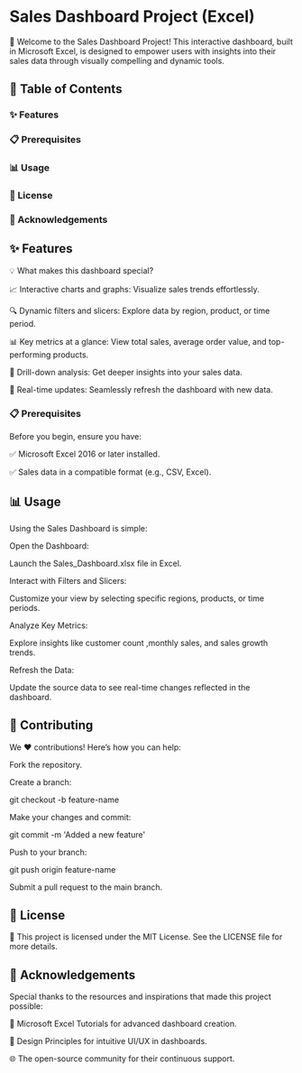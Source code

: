 # Sales Dashboard Project (Excel)

 

🚀 Welcome to the Sales Dashboard Project! This interactive dashboard, built in Microsoft Excel, is designed to empower users with insights into their sales data through visually compelling and dynamic tools.

## 📖 Table of Contents

### ✨ Features

### 📋 Prerequisites

### 📊 Usage

### 📜 License

### 🌟 Acknowledgements


## ✨ Features

💡 What makes this dashboard special?

📈 Interactive charts and graphs: Visualize sales trends effortlessly.

🔍 Dynamic filters and slicers: Explore data by region, product, or time period.

📊 Key metrics at a glance: View total sales, average order value, and top-performing products.

🎯 Drill-down analysis: Get deeper insights into your sales data.

🔄 Real-time updates: Seamlessly refresh the dashboard with new data.



### 📋 Prerequisites

Before you begin, ensure you have:

✅ Microsoft Excel 2016 or later installed.

✅ Sales data in a compatible format (e.g., CSV, Excel).


## 📊 Usage

Using the Sales Dashboard is simple:

Open the Dashboard:

Launch the Sales_Dashboard.xlsx file in Excel.

Interact with Filters and Slicers:

Customize your view by selecting specific regions, products, or time periods.

Analyze Key Metrics:

Explore insights like customer count ,monthly sales, and sales growth trends.

Refresh the Data:

Update the source data to see real-time changes reflected in the dashboard.


## 🤝 Contributing

We ❤️ contributions! Here’s how you can help:

Fork the repository.

Create a branch:

git checkout -b feature-name

Make your changes and commit:

git commit -m 'Added a new feature'

Push to your branch:

git push origin feature-name

Submit a pull request to the main branch.


## 📜 License

📝 This project is licensed under the MIT License. See the LICENSE file for more details.


## 🌟 Acknowledgements

Special thanks to the resources and inspirations that made this project possible:

📘 Microsoft Excel Tutorials for advanced dashboard creation.

🎨 Design Principles for intuitive UI/UX in dashboards.

🌐 The open-source community for their continuous support.
